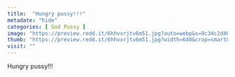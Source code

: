 ```yaml
---
title:  "Hungry pussy!!!"
metadate: "hide"
categories: [ God Pussy ]
image: "https://preview.redd.it/6hhvxrjtv6m51.jpg?auto=webp&s=9c34c2d40a08dbd47b8c90b191dcae5d20ee29ef"
thumb: "https://preview.redd.it/6hhvxrjtv6m51.jpg?width=640&crop=smart&auto=webp&s=0592aa32ba2bb7536b79c9e90ec518f828098a53"
visit: ""
---
```

Hungry pussy!!!
